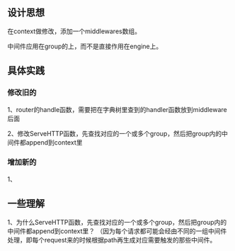 ## 设计思想

在context做修改，添加一个middlewares数组。

中间件应用在group的上，而不是直接作用在engine上。

## 具体实践

### 修改旧的

1、router的handle函数，需要把在字典树里查到的handler函数放到middleware后面

2、修改ServeHTTP函数，先查找对应的一个或多个group，然后把group内的中间件都append到context里

### 增加新的

1、

## 一些理解

1、为什么ServeHTTP函数，先查找对应的一个或多个group，然后把group内的中间件都append到context里？
（因为每个请求都可能会经由不同的一组中间件处理，即每个request来的时候根据path再生成对应需要触发的那些中间件。


